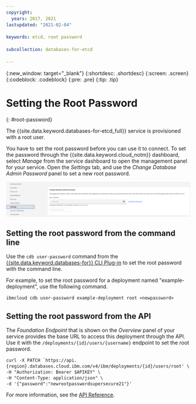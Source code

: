 ```yaml
---
copyright:
  years: 2017, 2021
lastupdated: "2021-02-04"

keywords: etcd, root password

subcollection: databases-for-etcd

---
```


{:new_window: target="_blank"}
{:shortdesc: .shortdesc}
{:screen: .screen}
{:codeblock: .codeblock}
{:pre: .pre}
{:tip: .tip}

# Setting the Root Password
{: #root-password}

The {{site.data.keyword.databases-for-etcd_full}} service is provisioned with a root user.

You have to set the root password before you can use it to connect. To set the password through the {{site.data.keyword.cloud_notm}} dashboard, select _Manage_ from the service dashboard to open the management panel for your service. Open the _Settings_ tab, and use the _Change Database Admin Password_ panel to set a new root password.

![The Chnage Database Admin Password Panel in _Settings_](images/settings-admin-password.png)

## Setting the root password from the command line

Use the `cdb user-password` command from the [{{site.data.keyword.databases-for}} CLI Plug-in](/docs/databases-cli-plugin?topic=databases-cli-plugin-cdb-reference) to set the root password with the command line.

For example, to set the root password for a deployment named "example-deployment", use the following command.
```
ibmcloud cdb user-password example-deployment root <newpassword>
```

## Setting the root password from the API

The _Foundation Endpoint_ that is shown on the _Overview_ panel of your service provides the base URL to access this deployment through the API. Use it with the `/deployments/{id}/users/{username}` endpoint to set the root password.

```
curl -X PATCH `https://api.{region}.databases.cloud.ibm.com/v4/ibm/deployments/{id}/users/root' \
-H "Authorization: Bearer $APIKEY" \
-H "Content-Type: application/json" \
-d '{"password":"newrootpasswordsupersecure21"}'
```

For more information, see the [API Reference](https://{DomainName}/apidocs/cloud-databases-api#set-database-level-user-s-password).

